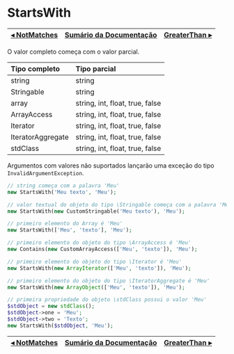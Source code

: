 # StartsWith

[◂ NotMatches](05-notmatches.md) | [Sumário da Documentação](indice.md) | [GreaterThan ▸](06-greaterthan.md)
-- | -- | --

O valor completo começa com o valor parcial.

| Tipo completo     | Tipo parcial                    |
|:--                |:--                              |
| string            | string                          |
| Stringable        | string                          |
| array             | string, int, float, true, false |
| ArrayAccess       | string, int, float, true, false |
| Iterator          | string, int, float, true, false |
| IteratorAggregate | string, int, float, true, false |
| stdClass          | string, int, float, true, false |

Argumentos com valores não suportados lançarão uma exceção do tipo `InvalidArgumentException`.

```php
// string começa com a palavra 'Meu'
new StartsWith('Meu texto', 'Meu');

// valor textual do objeto do tipo \Stringable começa com a palavra 'Meu'
new StartsWith(new CustomStringable('Meu texto'), 'Meu');

// primeiro elemento do Array é 'Meu'
new StartsWith(['Meu', 'texto'], 'Meu');

// primeiro elemento do objeto do tipo \ArrayAccess é 'Meu'
new Contains(new CustomArrayAccess(['Meu', 'texto']), 'Meu');

// primeiro elemento do objeto do tipo \Iterator é 'Meu'
new StartsWith(new ArrayIterator(['Meu', 'texto']), 'Meu');

// primeiro elemento do objeto do tipo \IteratorAggregate é 'Meu'
new StartsWith(new ArrayObject(['Meu', 'texto']), 'Meu');

// primeira propriedade do objeto \stdClass possui o valor 'Meu'
$stdObject = new stdClass();
$stdObject->one = 'Meu';
$stdObject->two = 'Texto';
new StartsWith($stdObject, 'Meu');
```

[◂ NotMatches](05-notmatches.md) | [Sumário da Documentação](indice.md) | [GreaterThan ▸](06-greaterthan.md)
-- | -- | --

